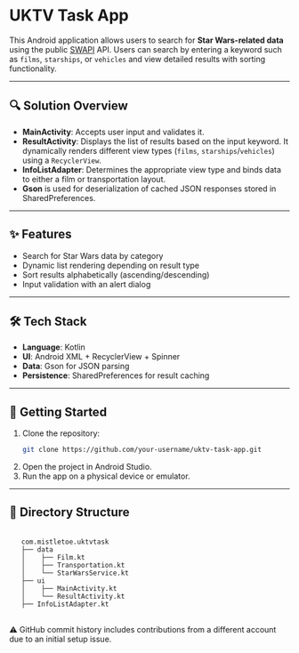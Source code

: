 # UKTV Task App

This Android application allows users to search for **Star Wars-related data** using the public [SWAPI](https://swapi.dev) API. 
Users can search by entering a keyword such as `films`, `starships`, or `vehicles` and view detailed results with sorting functionality.

---

## 🔍 Solution Overview

- **MainActivity**: Accepts user input and validates it.
- **ResultActivity**: Displays the list of results based on the input keyword. It dynamically renders different view types (`films`, `starships`/`vehicles`) using a `RecyclerView`.
- **InfoListAdapter**: Determines the appropriate view type and binds data to either a film or transportation layout.
- **Gson** is used for deserialization of cached JSON responses stored in SharedPreferences.

---

## ✨ Features

- Search for Star Wars data by category
- Dynamic list rendering depending on result type
- Sort results alphabetically (ascending/descending)
- Input validation with an alert dialog

---

## 🛠 Tech Stack

- **Language**: Kotlin
- **UI**: Android XML + RecyclerView + Spinner
- **Data**: Gson for JSON parsing
- **Persistence**: SharedPreferences for result caching

---

## 🚀 Getting Started

1. Clone the repository:
   ```bash
   git clone https://github.com/your-username/uktv-task-app.git
2. Open the project in Android Studio.
3. Run the app on a physical device or emulator.

---

## 📁 Directory Structure
<pre> <code>
   com.mistletoe.uktvtask 
   ├── data 
   │    ├── Film.kt 
   │    ├── Transportation.kt 
   │    └── StarWarsService.kt 
   ├── ui 
   │    ├── MainActivity.kt 
   │    └── ResultActivity.kt
   ├── InfoListAdapter.kt 
</code> </pre>


⚠️ GitHub commit history includes contributions from a different account due to an initial setup issue.
